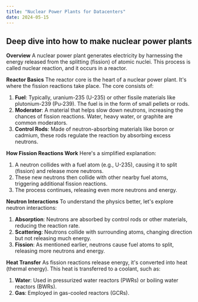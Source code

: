 ```yaml
---
title: "Nuclear Power Plants for Datacenters"
date: 2024-05-15
---
```


## Deep dive into how to make nuclear power plants

**Overview**
A nuclear power plant generates electricity by harnessing the energy released from
the splitting (fission) of atomic nuclei. This process is called nuclear reaction,
and it occurs in a reactor.

**Reactor Basics**
The reactor core is the heart of a nuclear power plant. It's where the fission
reactions take place. The core consists of:

1. **Fuel**: Typically, uranium-235 (U-235) or other fissile materials like
plutonium-239 (Pu-239). The fuel is in the form of small pellets or rods.
2. **Moderator**: A material that helps slow down neutrons, increasing the chances
of fission reactions. Water, heavy water, or graphite are common moderators.
3. **Control Rods**: Made of neutron-absorbing materials like boron or cadmium,
these rods regulate the reaction by absorbing excess neutrons.

**How Fission Reactions Work**
Here's a simplified explanation:

1. A neutron collides with a fuel atom (e.g., U-235), causing it to split
(fission) and release more neutrons.
2. These new neutrons then collide with other nearby fuel atoms, triggering
additional fission reactions.
3. The process continues, releasing even more neutrons and energy.


**Neutron Interactions**
To understand the physics better, let's explore neutron interactions:

1. **Absorption**: Neutrons are absorbed by control rods or other materials,
reducing the reaction rate.
2. **Scattering**: Neutrons collide with surrounding atoms, changing direction but
not releasing much energy.
3. **Fission**: As mentioned earlier, neutrons cause fuel atoms to split,
releasing more neutrons and energy.

**Heat Transfer**
As fission reactions release energy, it's converted into heat (thermal energy).
This heat is transferred to a coolant, such as:

1. **Water**: Used in pressurized water reactors (PWRs) or boiling water reactors
(BWRs).
2. **Gas**: Employed in gas-cooled reactors (GCRs).
